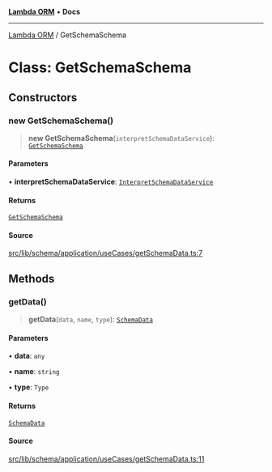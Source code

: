 [**Lambda ORM**](../README.md) • **Docs**

***

[Lambda ORM](../README.md) / GetSchemaSchema

# Class: GetSchemaSchema

## Constructors

### new GetSchemaSchema()

> **new GetSchemaSchema**(`interpretSchemaDataService`): [`GetSchemaSchema`](GetSchemaSchema.md)

#### Parameters

• **interpretSchemaDataService**: [`InterpretSchemaDataService`](InterpretSchemaDataService.md)

#### Returns

[`GetSchemaSchema`](GetSchemaSchema.md)

#### Source

[src/lib/schema/application/useCases/getSchemaData.ts:7](https://github.com/lambda-orm/lambdaorm-base/blob/e3a7772bb5fa4082532c38729067cbcb8dfa89b9/src/lib/schema/application/useCases/getSchemaData.ts#L7)

## Methods

### getData()

> **getData**(`data`, `name`, `type`): [`SchemaData`](../interfaces/SchemaData.md)

#### Parameters

• **data**: `any`

• **name**: `string`

• **type**: `Type`

#### Returns

[`SchemaData`](../interfaces/SchemaData.md)

#### Source

[src/lib/schema/application/useCases/getSchemaData.ts:11](https://github.com/lambda-orm/lambdaorm-base/blob/e3a7772bb5fa4082532c38729067cbcb8dfa89b9/src/lib/schema/application/useCases/getSchemaData.ts#L11)
